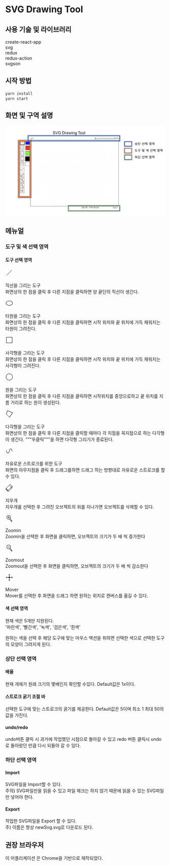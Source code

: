 # SVG Drawing Tool

## 사용 기술 및 라이브러리

create-react-app  
svg  
redux  
redux-action  
svgson

## 시작 방법

```
yarn install
yarn start
```

## 화면 및 구역 설명

![ss](./src/icons/screenShot.png)

## 메뉴얼

### 도구 및 색 선택 영역

#### 도구 선택 영역

![line](./src/icons/line.png)

직선을 그리는 도구  
화면상의 한 점을 클릭 후 다른 지점을 클릭하면 양 끝단의 직선이 생긴다.

![ellipse](./src/icons/ellipse.png)

타원을 그리는 도구  
화면상의 한 점을 클릭 후 다른 지점을 클릭하면 시작 위치와 끝 위치에 가득 채워지는 타원이 그려진다.

![rect](./src/icons/rect.png)

사각형을 그리는 도구  
화면상의 한 점을 클릭 후 다른 지점을 클릭하면 시작 위치와 끝 위치에 가득 채워지는 사각형이 그려진다.

![circle](./src/icons/circle.png)

원을 그리는 도구  
화면상의 한 점을 클릭 후 다른 지점을 클릭하면 시작위치를 중앙으로하고 끝 위치를 지름 거리로 하는 원이 생성된다.

![polygon](./src/icons/polygon.png)

다각형을 그리는 도구  
화면상의 한 점을 클릭 후 다른 지점을 클릭할 때마다 각 지점을 꼭지점으로 하는 다각형이 생긴다. """우클릭"""을 하면 다각형 그리기가 종료된다.

![polyline](./src/icons/polyline.png)

자유로운 스트로크를 위한 도구  
화면의 아무지점을 클릭 후 드래그를하면 드래그 하는 방향대로 자유로운 스트로크를 할 수 있다.

![eraser](./src/icons/eraser.png)

지우개  
지우개를 선택한 후 그려진 오브젝트의 위를 지나가면 오브젝트를 삭제할 수 있다.

![zoomin](./src/icons/zoomin.png)

Zoomin  
Zoomin을 선택한 후 화면을 클릭하면, 오브젝트의 크기가 두 배 씩 증가한다

![zoomout](./src/icons/zoomout.png)

Zoomout  
Zoomout을 선택한 후 화면을 클릭하면, 오브젝트의 크기가 두 배 씩 감소한다

![mover](./src/icons/mover.png)

Mover  
Mover를 선택한 후 화면을 드래그 하면 원하는 위치로 캔버스를 옮길 수 있다.

#### 색 선택 영역

현재 색은 5개만 지원된다.  
'파란색', '빨간색', '녹색', '검은색', '흰색'

원하는 색을 선택 후 해당 도구에 맞는 마우스 액션을 취하면 선택한 색으로 선택한 도구의 모양이 그려지게 된다.

### 상단 선택 영역

#### 배율

현재 개채가 원래 크기의 몇배인지 확인할 수있다.
Default값은 1x이다.

#### 스트로크 굵기 조절 바

선택한 도구에 맞는 스트로크의 굵기를 제공한다.
Default값은 5이며 최소 1 최대 50의 값을 가진다.

#### undo/redo

undo버튼 클릭 시 과거에 작업했던 시점으로 돌아갈 수 있고
redo 버튼 클릭시 undo로 돌아왔던 만큼 다시 되돌아 갈 수 있다.

### 하단 선택 영역

#### Import

SVG파일을 Import할 수 있다.  
주의) SVG파일만을 읽을 수 있고 파일 체크는 하지 않기 때문에 읽을 수 있는 SVG파일만 넣어야 한다.

#### Export

작업한 SVG파일을 Export 할 수 있다.  
주) 이름은 항상 newSvg.svg로 다운로드 된다.

## 권장 브라우저

이 어플리케이션 은 Chrome을 기반으로 제작되었다.
